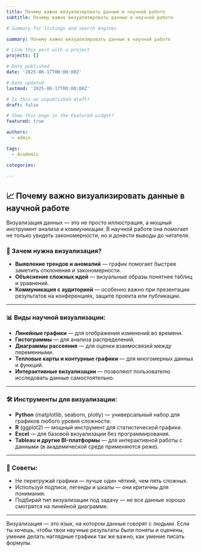 ```yaml
---
title: Почему важно визуализировать данные в научной работе
subtitle: Почему важно визуализировать данные в научной работе

# Summary for listings and search engines

summary: Почему важно визуализировать данные в научной работе

# Link this post with a project
projects: []

# Date published
date: '2025-06-17T00:00:00Z'

# Date updated
lastmod: '2025-06-17T00:00:00Z'

# Is this an unpublished draft?
draft: false

# Show this page in the Featured widget?
featured: true

authors:
  - admin

tags:
  - Academic

categories:
  
---
```


## 📈 Почему важно визуализировать данные в научной работе

Визуализация данных — это не просто иллюстрация, а мощный инструмент анализа и коммуникации. В научной работе она помогает не только увидеть закономерности, но и донести выводы до читателя.

### 🎯 Зачем нужна визуализация?
- **Выявление трендов и аномалий** — график помогает быстрее заметить отклонения и закономерности.
- **Объяснение сложных идей** — визуальные образы понятнее таблиц и уравнений.
- **Коммуникация с аудиторией** — особенно важно при презентации результатов на конференциях, защите проекта или публикации.

---

### 📊 Виды научной визуализации:
- **Линейные графики** — для отображения изменений во времени.
- **Гистограммы** — для анализа распределений.
- **Диаграммы рассеяния** — для оценки взаимосвязей между переменными.
- **Тепловые карты и контурные графики** — для многомерных данных и функций.
- **Интерактивные визуализации** — позволяют пользователю исследовать данные самостоятельно.

---

### 🛠 Инструменты для визуализации:
- **Python** (matplotlib, seaborn, plotly) — универсальный набор для графиков любого уровня сложности.
- **R** (ggplot2) — мощный инструмент для статистической графики.
- **Excel** — для базовой визуализации без программирования.
- **Tableau и другие BI-платформы** — для интерактивной работы с данными (в академической среде применяются реже).

---

### 🧠 Советы:
- Не перегружай графики — лучше один чёткий, чем пять сложных.
- Используй подписи, легенды и шкалы — они критичны для понимания.
- Подбирай тип визуализации под задачу — не все данные хорошо смотрятся на линейной диаграмме.

---

Визуализация — это язык, на котором данные говорят с людьми. Если ты хочешь, чтобы твои научные результаты были поняты и оценены, умение делать наглядные графики так же важно, как умение писать формулы.

